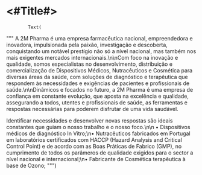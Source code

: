#  <#Title#>

            Text(
"""
A 2M Pharma é uma empresa farmacêutica nacional, empreendedora e inovadora, impulsionada pela paixão, investigação e descoberta, conquistando um notável prestígio não só a nível nacional, mas também nos mais exigentes mercados internacionais.\n\nCom foco na inovação e qualidade, somos especialistas no desenvolvimento, distribuição e comercialização de Dispositivos Médicos, Nutracêuticos e Cosmética para diversas áreas da saúde, com soluções de diagnóstico e terapêutica que respondem às necessidades e exigências de pacientes e profissionais de saúde.\n\nDinâmicos e focados no futuro, a 2M Pharma é uma empresa de confiança em constante evolução, que aposta na excelência e qualidade, assegurando a todos, utentes e profissionais de saúde, as ferramentas e respostas necessárias para poderem disfrutar de uma vida saudável.

Identificar necessidades e desenvolver novas respostas são ideais constantes que guiam o nosso trabalho e o nosso foco.\n\n • Dispositivos médicos de diagnóstico In Vitro;\n• Nutracêuticos fabricados em Portugal em laboratórios certificados com HACCP (Hazard Analysis and Critical Control Point) e de acordo com as Boas Práticas de Fabrico (GMP), no cumprimento de todos os parâmeros de qualidade exigidos para o sector a nível nacional e internacional;\n• Fabricante de Cosmética terapêutica à base de Ozono;
""")

